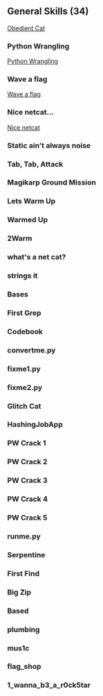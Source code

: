 ## General Skills (34)
[Obedient Cat](https://github.com/JuneWprog/picoCTF/tree/master/GeneralSkills/Obedient%20Cat)

### Python Wrangling
[Python Wrangling](https://github.com/JuneWprog/picoCTF/tree/master/GeneralSkills/Python%20Wrangling)
### Wave a flag
[Wave a flag](https://github.com/JuneWprog/picoCTF/tree/master/GeneralSkills/Wave%20a%20flag)
### Nice netcat...
[Nice netcat](https://github.com/JuneWprog/picoCTF/tree/master/GeneralSkills/Nice%20Netcat)
### Static ain't always noise

### Tab, Tab, Attack

### Magikarp Ground Mission

### Lets Warm Up

### Warmed Up

### 2Warm

### what's a net cat?

### strings it

### Bases

### First Grep

### Codebook

### convertme.py

### fixme1.py

### fixme2.py

### Glitch Cat

### HashingJobApp

### PW Crack 1

### PW Crack 2

### PW Crack 3

### PW Crack 4

### PW Crack 5

### runme.py

### Serpentine

### First Find

### Big Zip

### Based

### plumbing

### mus1c

### flag_shop

### 1_wanna_b3_a_r0ck5tar

